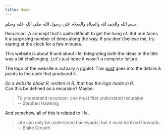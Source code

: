 ```yaml
---
title: Home
---
```



<p class = "arabic">بسم الله والحمد لله والصلاة والسلام علي رسول الله صلي الله عليه وسلم</p>


<p class = "first"> Recursion. A concept that's quite difficult to get the hang of.
But one faces it a surprising number of times along the way.
If you don't believe me, try staring at the clock for a few minutes.
</p>

This website is about R and about life. Integrating both the ideas in the title
was a bit challenging. Let's just hope it wasn't a complete failure. 

The logo of the website is actually a ggplot. This <a href = "/blog/2020/07/12/behind-the-scenes-a-ggplot/" class = "a-body">post</a> goes
into the details & points to the code that produced it.

*So a website about R, written in R, that has the logo made in R.*  
Can this be defined as a recursion? Maybe. 

> To understand recursion, one must first understand recursion.  
-- Stephen Hawking  

And somehow, all of this is related to life.  

> Life can only be understood backwards; but it must be lived forwards.  
-- Blake Crouch













